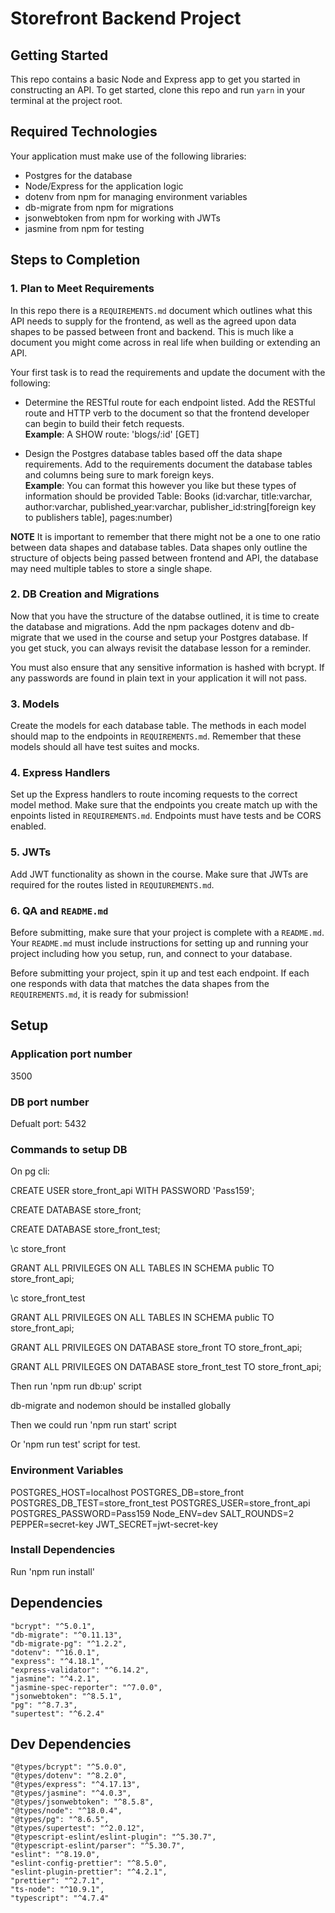 # Storefront Backend Project

## Getting Started

This repo contains a basic Node and Express app to get you started in constructing an API. To get started, clone this repo and run `yarn` in your terminal at the project root.

## Required Technologies
Your application must make use of the following libraries:
- Postgres for the database
- Node/Express for the application logic
- dotenv from npm for managing environment variables
- db-migrate from npm for migrations
- jsonwebtoken from npm for working with JWTs
- jasmine from npm for testing

## Steps to Completion

### 1. Plan to Meet Requirements

In this repo there is a `REQUIREMENTS.md` document which outlines what this API needs to supply for the frontend, as well as the agreed upon data shapes to be passed between front and backend. This is much like a document you might come across in real life when building or extending an API. 

Your first task is to read the requirements and update the document with the following:
- Determine the RESTful route for each endpoint listed. Add the RESTful route and HTTP verb to the document so that the frontend developer can begin to build their fetch requests.    
**Example**: A SHOW route: 'blogs/:id' [GET] 

- Design the Postgres database tables based off the data shape requirements. Add to the requirements document the database tables and columns being sure to mark foreign keys.   
**Example**: You can format this however you like but these types of information should be provided
Table: Books (id:varchar, title:varchar, author:varchar, published_year:varchar, publisher_id:string[foreign key to publishers table], pages:number)

**NOTE** It is important to remember that there might not be a one to one ratio between data shapes and database tables. Data shapes only outline the structure of objects being passed between frontend and API, the database may need multiple tables to store a single shape. 

### 2.  DB Creation and Migrations

Now that you have the structure of the databse outlined, it is time to create the database and migrations. Add the npm packages dotenv and db-migrate that we used in the course and setup your Postgres database. If you get stuck, you can always revisit the database lesson for a reminder. 

You must also ensure that any sensitive information is hashed with bcrypt. If any passwords are found in plain text in your application it will not pass.

### 3. Models

Create the models for each database table. The methods in each model should map to the endpoints in `REQUIREMENTS.md`. Remember that these models should all have test suites and mocks.

### 4. Express Handlers

Set up the Express handlers to route incoming requests to the correct model method. Make sure that the endpoints you create match up with the enpoints listed in `REQUIREMENTS.md`. Endpoints must have tests and be CORS enabled. 

### 5. JWTs

Add JWT functionality as shown in the course. Make sure that JWTs are required for the routes listed in `REQUIUREMENTS.md`.

### 6. QA and `README.md`

Before submitting, make sure that your project is complete with a `README.md`. Your `README.md` must include instructions for setting up and running your project including how you setup, run, and connect to your database. 

Before submitting your project, spin it up and test each endpoint. If each one responds with data that matches the data shapes from the `REQUIREMENTS.md`, it is ready for submission!

## Setup

### Application port number

3500

### DB port number

Defualt port: 5432

### Commands to setup DB
On pg cli:

CREATE USER store_front_api WITH PASSWORD 'Pass159';

CREATE DATABASE store_front;

CREATE DATABASE store_front_test;

\c store_front

GRANT ALL PRIVILEGES ON ALL TABLES IN SCHEMA public TO store_front_api;

\c store_front_test

GRANT ALL PRIVILEGES ON ALL TABLES IN SCHEMA public TO store_front_api;

GRANT ALL PRIVILEGES ON DATABASE store_front TO store_front_api;

GRANT ALL PRIVILEGES ON DATABASE store_front_test TO store_front_api;

Then run 'npm run db:up' script

db-migrate and nodemon should be installed globally

Then we could run 'npm run start' script

Or 'npm run test' script for test.

### Environment Variables 

POSTGRES_HOST=localhost
POSTGRES_DB=store_front
POSTGRES_DB_TEST=store_front_test
POSTGRES_USER=store_front_api
POSTGRES_PASSWORD=Pass159
Node_ENV=dev
SALT_ROUNDS=2
PEPPER=secret-key
JWT_SECRET=jwt-secret-key

### Install Dependencies

Run 'npm run install'

## Dependencies

    "bcrypt": "^5.0.1",
    "db-migrate": "^0.11.13",
    "db-migrate-pg": "^1.2.2",
    "dotenv": "^16.0.1",
    "express": "^4.18.1",
    "express-validator": "^6.14.2",
    "jasmine": "^4.2.1",
    "jasmine-spec-reporter": "^7.0.0",
    "jsonwebtoken": "^8.5.1",
    "pg": "^8.7.3",
    "supertest": "^6.2.4"

## Dev Dependencies

    "@types/bcrypt": "^5.0.0",
    "@types/dotenv": "^8.2.0",
    "@types/express": "^4.17.13",
    "@types/jasmine": "^4.0.3",
    "@types/jsonwebtoken": "^8.5.8",
    "@types/node": "^18.0.4",
    "@types/pg": "^8.6.5",
    "@types/supertest": "^2.0.12",
    "@typescript-eslint/eslint-plugin": "^5.30.7",
    "@typescript-eslint/parser": "^5.30.7",
    "eslint": "^8.19.0",
    "eslint-config-prettier": "^8.5.0",
    "eslint-plugin-prettier": "^4.2.1",
    "prettier": "^2.7.1",
    "ts-node": "^10.9.1",
    "typescript": "^4.7.4"


  

